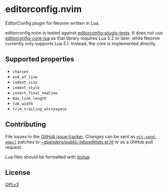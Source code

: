 # editorconfig.nvim

EditorConfig plugin for Neovim written in Lua.

editorconfig.nvim is tested against [editorconfig-plugin-tests][]. It does not
use [editorconfig-core-lua][] as that library requires Lua 5.2 or later, while
Neovim currently only supports Lua 5.1. Instead, the core is implemented
directly.

[editorconfig-plugin-tests]: https://github.com/editorconfig/editorconfig-plugin-tests
[editorconfig-core-lua]: https://github.com/editorconfig/editorconfig-core-lua

## Supported properties

* `charset`
* `end_of_line`
* `indent_size`
* `indent_style`
* `insert_final_newline`
* `max_line_length`
* `tab_width`
* `trim_trailing_whitespace`

## Contributing

File issues in the [GitHub issue tracker][issues]. Changes can be sent as
[`git-send-email`][git-send-email] patches to
[~gpanders/public-inbox@lists.sr.ht][public-inbox] or as a GitHub pull request.

Lua files should be formatted with [stylua][].

[issues]: https://github.com/gpanders/editorconfig.nvim/issues
[git-send-email]: https://git-send-email.io
[public-inbox]: mailto:~gpanders/public-inbox@lists.sr.ht
[stylua]: https://github.com/johnnymorganz/stylua

## License

[GPLv3][]

[GPLv3]: https://www.gnu.org/licenses/gpl-3.0.html
